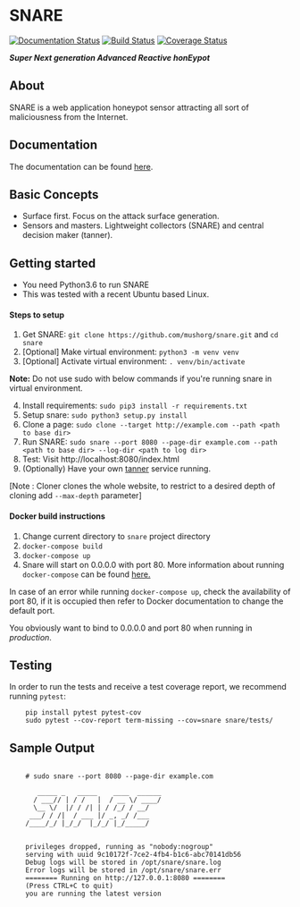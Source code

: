 SNARE
=====
[![Documentation Status](https://readthedocs.org/projects/snare/badge/?version=latest)](http://snare.readthedocs.io/en/latest/?badge=latest)
[![Build Status](https://travis-ci.org/mushorg/snare.svg?branch=master)](https://travis-ci.org/mushorg/snare)
[![Coverage Status](https://coveralls.io/repos/github/mushorg/snare/badge.svg?branch=master)](https://coveralls.io/github/mushorg/snare?branch=master)

_**Super Next generation Advanced Reactive honEypot**_

About
---------
SNARE is a web application honeypot sensor attracting all sort of maliciousness from the Internet.

Documentation
--------------
The documentation can be found [here](http://snare.readthedocs.io).

Basic Concepts
--------------

- Surface first. Focus on the attack surface generation.
- Sensors and masters. Lightweight collectors (SNARE) and central decision maker (tanner).

Getting started
---------------

- You need Python3.6 to run SNARE
- This was tested with a recent Ubuntu based Linux.

#### Steps to setup

1. Get SNARE: `git clone https://github.com/mushorg/snare.git` and `cd snare`
2. [Optional] Make virtual environment: `python3 -m venv venv`
3. [Optional] Activate virtual environment: `. venv/bin/activate`

**Note:** Do not use sudo with below commands if you're running snare in virtual environment.

4. Install requirements: `sudo pip3 install -r requirements.txt`
5. Setup snare: `sudo python3 setup.py install`
6. Clone a page: `sudo clone --target http://example.com --path <path to base dir>`
7. Run SNARE: `sudo snare --port 8080 --page-dir example.com --path <path to base dir> --log-dir <path to log dir>`
8. Test: Visit http://localhost:8080/index.html
9. (Optionally) Have your own [tanner](https://github.com/mushorg/tanner) service running.

[Note : Cloner clones the whole website, to restrict to a desired depth of cloning add `--max-depth` parameter]

#### Docker build instructions

1. Change current directory to `snare` project directory
2. `docker-compose build`
3. `docker-compose up`
4. Snare will start on 0.0.0.0 with port 80.
More information about running `docker-compose` can be found [here.](https://docs.docker.com/compose/gettingstarted/)

In case of an error while running `docker-compose up`, check the availability of port 80, if it is occupied then refer to Docker documentation to change the default port.

You obviously want to bind to 0.0.0.0 and port 80 when running in _production_.

## Testing

In order to run the tests and receive a test coverage report, we recommend running `pytest`:

```
    pip install pytest pytest-cov
    sudo pytest --cov-report term-missing --cov=snare snare/tests/
```

## Sample Output

```shell

    # sudo snare --port 8080 --page-dir example.com

       _____ _   _____    ____  ______
      / ___// | / /   |  / __ \/ ____/
      \__ \/  |/ / /| | / /_/ / __/
     ___/ / /|  / ___ |/ _, _/ /___
    /____/_/ |_/_/  |_/_/ |_/_____/


    privileges dropped, running as "nobody:nogroup"
    serving with uuid 9c10172f-7ce2-4fb4-b1c6-abc70141db56
    Debug logs will be stored in /opt/snare/snare.log
    Error logs will be stored in /opt/snare/snare.err
    ======== Running on http://127.0.0.1:8080 ========
    (Press CTRL+C to quit)
    you are running the latest version

```